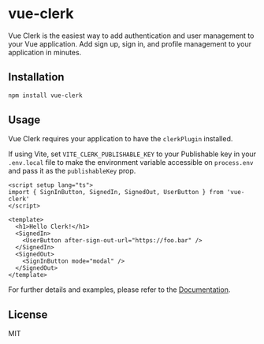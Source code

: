 # vue-clerk

Vue Clerk is the easiest way to add authentication and user management to your Vue application. Add sign up, sign in, and profile management to your application in minutes.

## Installation

```bash
npm install vue-clerk
```

## Usage

Vue Clerk requires your application to have the `clerkPlugin` installed.

If using Vite, set `VITE_CLERK_PUBLISHABLE_KEY` to your Publishable key in your `.env.local` file to make the environment variable accessible on `process.env` and pass it as the `publishableKey` prop.

```vue
<script setup lang="ts">
import { SignInButton, SignedIn, SignedOut, UserButton } from 'vue-clerk'
</script>

<template>
  <h1>Hello Clerk!</h1>
  <SignedIn>
    <UserButton after-sign-out-url="https://foo.bar" />
  </SignedIn>
  <SignedOut>
    <SignInButton mode="modal" />
  </SignedOut>
</template>
```

For further details and examples, please refer to the [Documentation](https://vue-clerk.vercel.app).

## License

MIT
